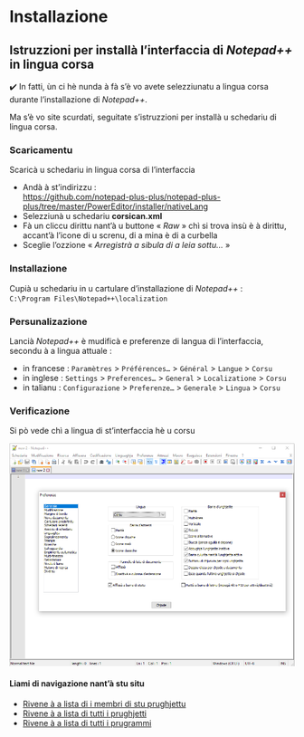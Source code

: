 # Installazione

## Istruzzioni per installà l’interfaccia di _Notepad++_ in lingua corsa

✔️ In fatti, ùn ci hè nunda à fà s’è vo avete selezziunatu a lingua corsa durante l’installazione di _Notepad++_. 

Ma s’è vo site scurdati, seguitate s’istruzzioni per installà u schedariu di lingua corsa.

### Scaricamentu

Scaricà u schedariu in lingua corsa di l’interfaccia
- Andà à st’indirizzu :  
https://github.com/notepad-plus-plus/notepad-plus-plus/tree/master/PowerEditor/installer/nativeLang
- Selezziunà u schedariu __corsican.xml__
- Fà un cliccu dirittu nant’à u buttone « _Raw_ » chì si trova insù è à dirittu, accant’à l’icone di u screnu, di a mina è di a curbella
- Sceglie l’ozzione « _Arregistrà a sibula di a leia sottu…_ »

### Installazione

Cupià u schedariu in u cartulare d’installazione di _Notepad++_ :  
`C:\Program Files\Notepad++\localization`

### Persunalizazione

Lancià _Notepad++_ è mudificà e preferenze di langua di l’interfaccia, secondu à a lingua attuale :
- in francese : `Paramètres` > `Préférences…` > `Général` > `Langue` > `Corsu`
- in inglese : `Settings` > `Preferences…` > `General` > `Localizatione` > `Corsu`
- in talianu : `Configurazione` > `Preferenze…` > `Generale` > `Lingua` > `Corsu`

### Verificazione

Si pò vede chì a lingua di st’interfaccia hè u corsu  

<img src = "Fiure/Preferenze%20di%20Notepad%2B%2B.png">

#### Liami di navigazione nant’à stu situ
- [Rivene à a lista di i membri di stu prughjettu](./)
- [Rivene à a lista di tutti i prughjetti](../)
- [Rivene à a lista di tutti i prugrammi](../../../../#readme)
